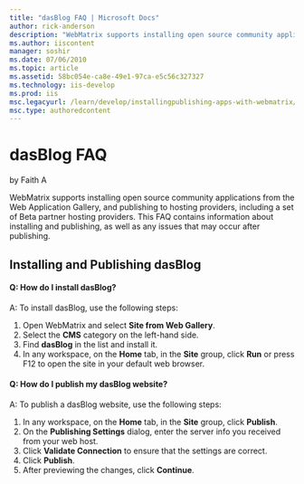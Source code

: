 ```yaml
---
title: "dasBlog FAQ | Microsoft Docs"
author: rick-anderson
description: "WebMatrix supports installing open source community applications from the Web Application Gallery, and publishing to hosting providers, including a set of Be..."
ms.author: iiscontent
manager: soshir
ms.date: 07/06/2010
ms.topic: article
ms.assetid: 58bc054e-ca8e-49e1-97ca-e5c56c327327
ms.technology: iis-develop
ms.prod: iis
msc.legacyurl: /learn/develop/installingpublishing-apps-with-webmatrix/dasblog-faq
msc.type: authoredcontent
---
```

dasBlog FAQ
====================
by Faith A

WebMatrix supports installing open source community applications from the Web Application Gallery, and publishing to hosting providers, including a set of Beta partner hosting providers. This FAQ contains information about installing and publishing, as well as any issues that may occur after publishing.

## Installing and Publishing dasBlog

#### Q: How do I install dasBlog?

A: To install dasBlog, use the following steps:

1. Open WebMatrix and select **Site from Web Gallery**.
2. Select the **CMS** category on the left-hand side.
3. Find **dasBlog** in the list and install it.
4. In any workspace, on the **Home** tab, in the **Site** group, click **Run** or press F12 to open the site in your default web browser.

#### Q: How do I publish my dasBlog website?

A: To publish a dasBlog website, use the following steps:

1. In any workspace, on the **Home** tab, in the **Site** group, click **Publish**.
2. On the **Publishing Settings** dialog, enter the server info you received from your web host.
3. Click **Validate Connection** to ensure that the settings are correct.
4. Click **Publish**.
5. After previewing the changes, click **Continue**.